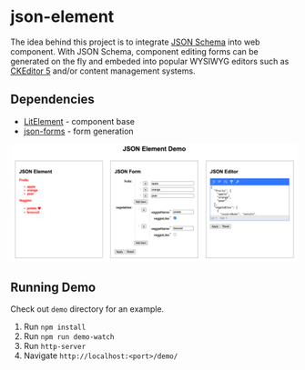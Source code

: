 # json-element

The idea behind this project is to integrate [JSON Schema](https://github.com/brutusin/json-forms) into web component. With JSON Schema, component editing forms can be generated on the fly and embeded into popular WYSIWYG editors such as [CKEditor 5](https://ckeditor.com/ckeditor-5/) and/or content management systems.

## Dependencies

* [LitElement](https://lit-element.polymer-project.org) - component base
* [json-forms](https://github.com/brutusin/json-forms) - form generation

![Screenshot](https://github.com/dealancer/json-element/raw/master/assets/img/screenshot.png)

## Running Demo

Check out `demo` directory for an example.

1. Run `npm install`
2. Run `npm run demo-watch`
3. Run `http-server`
4. Navigate `http://localhost:<port>/demo/`

